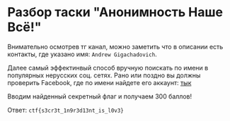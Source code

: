 # Разбор таски "Анонимность Наше Всё!"

Внимательно осмотрев тг канал, можно заметить что в описании есть контакты, где указано имя: `Andrew Gigachadovich`. 

Далее самый эффектинвый способ вручную поискать по имени в популярных нерусских соц. сетях. Рано или поздно вы должны проверить Facebook, где по имени найдете его аккаунт: [тык](https://www.facebook.com/profile.php?id=100092420617215)

Вводим найденный секретный флаг и получаем 300 баллов!

Ответ: `ctf{s3cr3t_1n9r3d13nt_is_l0v3}`